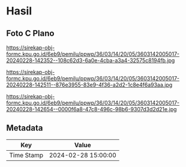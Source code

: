 # Hasil

## Foto C Plano

https://sirekap-obj-formc.kpu.go.id/6eb9/pemilu/ppwp/36/03/14/20/05/3603142005017-20240228-142352--108c62d3-6a0e-4cba-a3a4-32575c8194fb.jpg

https://sirekap-obj-formc.kpu.go.id/6eb9/pemilu/ppwp/36/03/14/20/05/3603142005017-20240228-142511--876e3955-83e9-4f36-a2d2-1c8e4f6a93aa.jpg

https://sirekap-obj-formc.kpu.go.id/6eb9/pemilu/ppwp/36/03/14/20/05/3603142005017-20240228-142654--0000f6a8-47c8-496c-98b6-9307d3d2d21e.jpg


## Metadata

| Key        | Value               |
| ---------- | ------------------- |
| Time Stamp | 2024-02-28 15:00:00 |



